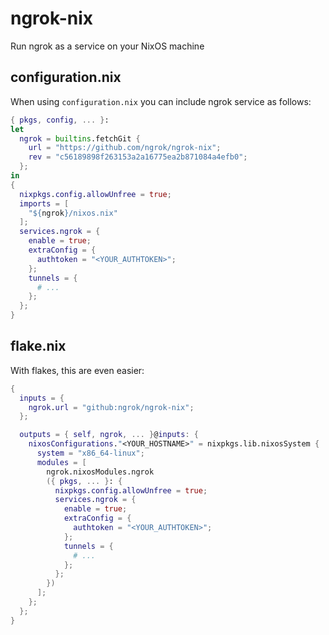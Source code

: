 ngrok-nix
=========

Run ngrok as a service on your NixOS machine

configuration.nix
---------

When using `configuration.nix` you can include ngrok service as follows:

```nix
{ pkgs, config, ... }:
let
  ngrok = builtins.fetchGit {
    url = "https://github.com/ngrok/ngrok-nix";
    rev = "c56189898f263153a2a16775ea2b871084a4efb0";
  };
in
{
  nixpkgs.config.allowUnfree = true;
  imports = [
    "${ngrok}/nixos.nix"
  ];
  services.ngrok = {
    enable = true;
    extraConfig = {
      authtoken = "<YOUR_AUTHTOKEN>";
    };
    tunnels = {
      # ...
    };
  };
}
```

flake.nix
---------

With flakes, this are even easier:

```nix
{
  inputs = {
    ngrok.url = "github:ngrok/ngrok-nix";
  };

  outputs = { self, ngrok, ... }@inputs: {
    nixosConfigurations."<YOUR_HOSTNAME>" = nixpkgs.lib.nixosSystem {
      system = "x86_64-linux";
      modules = [
        ngrok.nixosModules.ngrok
        ({ pkgs, ... }: {
          nixpkgs.config.allowUnfree = true;
          services.ngrok = {
            enable = true;
            extraConfig = {
              authtoken = "<YOUR_AUTHTOKEN>";
            };
            tunnels = {
              # ...
            };
          };
        })
      ];
    };
  };
}
```
